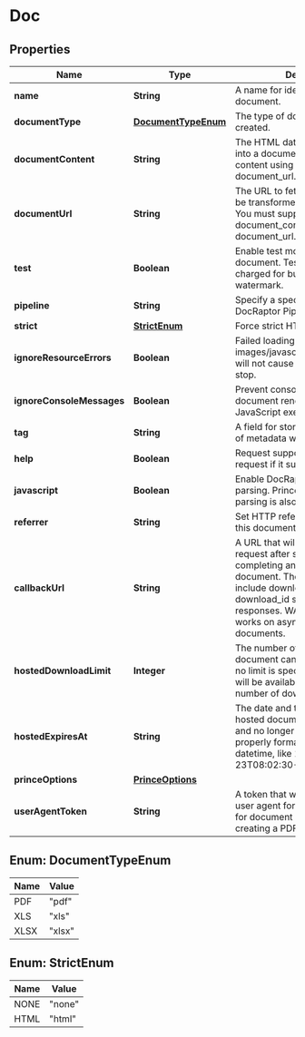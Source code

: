 

# Doc


## Properties

| Name | Type | Description | Notes |
|------------ | ------------- | ------------- | -------------|
|**name** | **String** | A name for identifying your document. |  |
|**documentType** | [**DocumentTypeEnum**](#DocumentTypeEnum) | The type of document being created. |  |
|**documentContent** | **String** | The HTML data to be transformed into a document. You must supply content using document_content or document_url.  |  |
|**documentUrl** | **String** | The URL to fetch the HTML data to be transformed into a document. You must supply content using document_content or document_url.  |  [optional] |
|**test** | **Boolean** | Enable test mode for this document. Test documents are not charged for but include a watermark. |  [optional] |
|**pipeline** | **String** | Specify a specific verison of the DocRaptor Pipeline to use. |  [optional] |
|**strict** | [**StrictEnum**](#StrictEnum) | Force strict HTML validation. |  [optional] |
|**ignoreResourceErrors** | **Boolean** | Failed loading of images/javascripts/stylesheets/etc. will not cause the rendering to stop. |  [optional] |
|**ignoreConsoleMessages** | **Boolean** | Prevent console.log from stopping document rendering during JavaScript execution. |  [optional] |
|**tag** | **String** | A field for storing a small amount of metadata with this document. |  [optional] |
|**help** | **Boolean** | Request support help with this request if it succeeds. |  [optional] |
|**javascript** | **Boolean** | Enable DocRaptor JavaScript parsing. PrinceXML JavaScript parsing is also available elsewhere. |  [optional] |
|**referrer** | **String** | Set HTTP referrer when generating this document. |  [optional] |
|**callbackUrl** | **String** | A URL that will receive a POST request after successfully completing an asynchronous document. The POST data will include download_url and download_id similar to status API responses. WARNING: this only works on asynchronous documents.  |  [optional] |
|**hostedDownloadLimit** | **Integer** | The number of times a hosted document can be downloaded.  If no limit is specified, the document will be available for an unlimited number of downloads. |  [optional] |
|**hostedExpiresAt** | **String** | The date and time at which a hosted document will be removed and no longer available. Must be a properly formatted ISO 8601 datetime, like 1981-01-23T08:02:30-05:00. |  [optional] |
|**princeOptions** | [**PrinceOptions**](PrinceOptions.md) |  |  [optional] |
|**userAgentToken** | **String** | A token that will be added to the user agent for all requests made for document content while creating a PDF. |  [optional] |



## Enum: DocumentTypeEnum

| Name | Value |
|---- | -----|
| PDF | &quot;pdf&quot; |
| XLS | &quot;xls&quot; |
| XLSX | &quot;xlsx&quot; |



## Enum: StrictEnum

| Name | Value |
|---- | -----|
| NONE | &quot;none&quot; |
| HTML | &quot;html&quot; |




